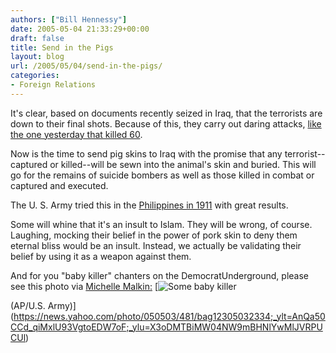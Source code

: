 ```yaml
---
authors: ["Bill Hennessy"]
date: 2005-05-04 21:33:29+00:00
draft: false
title: Send in the Pigs
layout: blog
url: /2005/05/04/send-in-the-pigs/
categories:
- Foreign Relations
---
```


It's clear, based on documents recently seized in Iraq, that the terrorists are down to their final shots.  Because of this, they carry out daring attacks, [like the one yesterday that killed 60](https://story.news.yahoo.com/news?tmpl=story&cid=540&e=1&u=/ap/20050504/ap_on_re_mi_ea/iraq_050504191646).

Now is the time to send pig skins to Iraq with the promise that any terrorist--captured or killed--will be sewn into the animal's skin and buried.  This will go for the remains of suicide bombers as well as those killed in combat or captured and executed.

The U. S. Army tried this in the [Philippines in 1911](https://www.parapundit.com/archives/000507.html) with great results.

Some will whine that it's an insult to Islam.  They will be wrong, of course.  Laughing, mocking their belief in the power of pork skin to deny them eternal bliss would be an insult.  Instead, we actually be validating their belief by using it as a weapon against them.

And for you "baby killer" chanters on the DemocratUnderground, please see this photo via [Michelle Malkin:](https://michellemalkin.com/archives/002330.htm)
[![Some baby killer](/wp-content/plugins/cradle.jpg)

(AP/U.S. Army)](https://news.yahoo.com/photo/050503/481/bag12305032334;_ylt=AnQa50CCd_qiMxlU93VgtoEDW7oF;_ylu=X3oDMTBiMW04NW9mBHNlYwMlJVRPUCUl)
